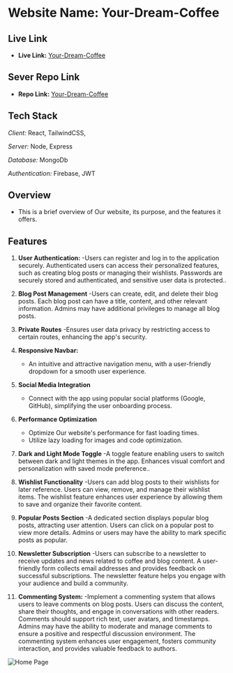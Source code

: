 # Website Name: Your-Dream-Coffee

## Live Link

- **Live Link:** [Your-Dream-Coffee](https://the-dragon-house.web.app)

## Sever Repo Link

- **Repo Link:** [Your-Dream-Coffee](https://github.com/mahfuzrahman99/Assignment-Eleven-Server-Side)

## Tech Stack

*Client:* React, TailwindCSS, 

*Server:* Node, Express

*Database:* MongoDb 

*Authentication:* Firebase, JWT

## Overview

- This is a brief overview of Our website, its purpose, and the features it offers.

## Features

1. **User Authentication:**
   -Users can register and log in to the application securely.
   Authenticated users can access their personalized features, such as creating blog posts or managing their wishlists.
   Passwords are securely stored and authenticated, and sensitive user data is protected..

2. **Blog Post Management**
   -Users can create, edit, and delete their blog posts.
   Each blog post can have a title, content, and other relevant information.
   Admins may have additional privileges to manage all blog posts.

3. **Private Routes**
   -Ensures user data privacy by restricting access to certain routes, enhancing the app's security.

4. **Responsive Navbar:**

   - An intuitive and attractive navigation menu, with a user-friendly dropdown for a smooth user experience.

5. **Social Media Integration**

   - Connect with the app using popular social platforms (Google, GitHub), simplifying the user onboarding process.

6. **Performance Optimization**

   - Optimize Our website's performance for fast loading times.
   - Utilize lazy loading for images and code optimization.

7. **Dark and Light Mode Toggle**
   -A toggle feature enabling users to switch between dark and light themes in the app. Enhances visual comfort and personalization with saved mode preference..

8. **Wishlist Functionality**
   -Users can add blog posts to their wishlists for later reference.
   Users can view, remove, and manage their wishlist items.
   The wishlist feature enhances user experience by allowing them to save and organize their favorite content.

9. **Popular Posts Section**
   -A dedicated section displays popular blog posts, attracting user attention.
   Users can click on a popular post to view more details.
   Admins or users may have the ability to mark specific posts as popular.

10. **Newsletter Subscription**
    -Users can subscribe to a newsletter to receive updates and news related to coffee and blog content.
    A user-friendly form collects email addresses and provides feedback on successful subscriptions.
    The newsletter feature helps you engage with your audience and build a community.

11. **Commenting System:**
    -Implement a commenting system that allows users to leave comments on blog posts.
    Users can discuss the content, share their thoughts, and engage in conversations with other readers.
    Comments should support rich text, user avatars, and timestamps.
    Admins may have the ability to moderate and manage comments to ensure a positive and respectful discussion environment.
    The commenting system enhances user engagement, fosters community interaction, and provides valuable feedback to authors.

<img alt="Home Page" src="https://i.ibb.co/Cnbg6kQ/screencapture-the-dragon-house-web-app-2023-12-09-12-58-30.png"/>